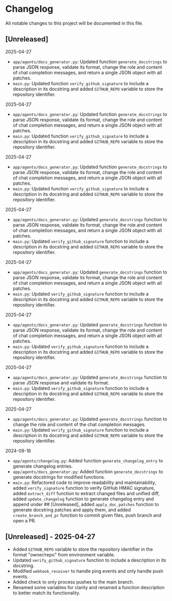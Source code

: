 # Changelog

All notable changes to this project will be documented in this file.

## [Unreleased]
2025-04-27
* `app/agents/docs_generator.py`: Updated function `generate_docstrings` to parse JSON response, validate its format, change the role and content of chat completion messages, and return a single JSON object with all patches.
* `main.py`: Updated function `verify_github_signature` to include a description in its docstring and added `GITHUB_REPO` variable to store the repository identifier.

2025-04-27
* `app/agents/docs_generator.py`: Updated function `generate_docstrings` to parse JSON response, validate its format, change the role and content of chat completion messages, and return a single JSON object with all patches.
* `main.py`: Updated function `verify_github_signature` to include a description in its docstring and added `GITHUB_REPO` variable to store the repository identifier.

2025-04-27
* `app/agents/docs_generator.py`: Updated function `generate_docstrings` to parse JSON response, validate its format, change the role and content of chat completion messages, and return a single JSON object with all patches.
* `main.py`: Updated function `verify_github_signature` to include a description in its docstring and added `GITHUB_REPO` variable to store the repository identifier.

2025-04-27
* `app/agents/docs_generator.py`: Updated `generate_docstrings` function to parse JSON response, validate its format, change the role and content of chat completion messages, and return a single JSON object with all patches.
* `main.py`: Updated `verify_github_signature` function to include a description in its docstring and added `GITHUB_REPO` variable to store the repository identifier.

2025-04-27
* `app/agents/docs_generator.py`: Updated `generate_docstrings` function to parse JSON response, validate its format, change the role and content of chat completion messages, and return a single JSON object with all patches.
* `main.py`: Updated `verify_github_signature` function to include a description in its docstring and added `GITHUB_REPO` variable to store the repository identifier.

2025-04-27
* `app/agents/docs_generator.py`: Updated `generate_docstrings` function to parse JSON response, validate its format, change the role and content of chat completion messages, and return a single JSON object with all patches.
* `main.py`: Updated `verify_github_signature` function to include a description in its docstring and added `GITHUB_REPO` variable to store the repository identifier.

2025-04-27
* `app/agents/docs_generator.py`: Updated `generate_docstrings` function to parse JSON response and validate its format.
* `main.py`: Updated `verify_github_signature` function to include a description in its docstring and added `GITHUB_REPO` variable to store the repository identifier.

2025-04-27
* `app/agents/docs_generator.py`: Updated `generate_docstrings` function to change the role and content of the chat completion messages.
* `main.py`: Updated `verify_github_signature` function to include a description in its docstring and added `GITHUB_REPO` variable to store the repository identifier.

2024-09-16
* `app/agents/changelog.py`: Added function `generate_changelog_entry` to generate changelog entries.
* `app/agents/docs_generator.py`: Added function `generate_docstrings` to generate docstrings for modified functions.
* `main.py`: Refactored code to improve readability and maintainability, added `verify_signature` function to verify GitHub HMAC signature, added `extract_diff` function to extract changed files and unified diff, added `update_changelog` function to generate changelog entry and append under ## [Unreleased], added `apply_doc_patches` function to generate docstring patches and apply them, and added `create_branch_and_pr` function to commit given files, push branch and open a PR.

## [Unreleased] - 2025-04-27
- Added `GITHUB_REPO` variable to store the repository identifier in the format "owner/repo" from environment variable.
- Updated `verify_github_signature` function to include a description in its docstring.
- Modified `webhook_receiver` to handle ping events and only handle push events.
- Added check to only process pushes to the main branch.
- Renamed some variables for clarity and renamed a function description to better match its functionality.

